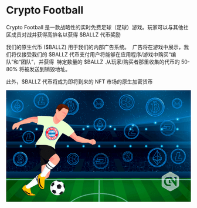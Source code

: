 # Crypto Football

<p>Crypto Football 是一款战略性的实时免费足球（足球）游戏。玩家可以与其他社区成员对战并获得高排名以获得 $BALLZ 代币奖励</p>
<p>我们的原生代币 ($BALLZ) 用于我们的内部广告系统。 &nbsp;广告将在游戏中展示，我们将仅接受我们的 $BALLZ 代币支付用户将能够在应用程序/游戏中购买“编队”和“团队”，并获得 &nbsp;特定数量的 $BALLZ .从玩家/购买者那里收集的代币的 50-80% 将被发送到销毁地址。</p>
<p>此外，$BALLZ 代币将成为即将到来的 NFT 市场的原生加密货币</p>

![Football-Clubs-join-the-cryptocurrency-flow](Football-Clubs-join-the-cryptocurrency-flow.png)

